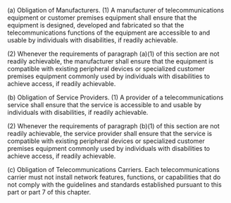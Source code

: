 (a) Obligation of Manufacturers. (1) A manufacturer of telecommunications equipment or customer premises equipment shall ensure that the equipment is designed, developed and fabricated so that the telecommunications functions of the equipment are accessible to and usable by individuals with disabilities, if readily achievable.

(2) Whenever the requirements of paragraph (a)(1) of this section are not readily achievable, the manufacturer shall ensure that the equipment is compatible with existing peripheral devices or specialized customer premises equipment commonly used by individuals with disabilities to achieve access, if readily achievable.

(b) Obligation of Service Providers. (1) A provider of a telecommunications service shall ensure that the service is accessible to and usable by individuals with disabilities, if readily achievable.

(2) Whenever the requirements of paragraph (b)(1) of this section are not readily achievable, the service provider shall ensure that the service is compatible with existing peripheral devices or specialized customer premises equipment commonly used by individuals with disabilities to achieve access, if readily achievable.

(c) Obligation of Telecommunications Carriers. Each telecommunications carrier must not install network features, functions, or capabilities that do not comply with the guidelines and standards established pursuant to this part or part 7 of this chapter.

